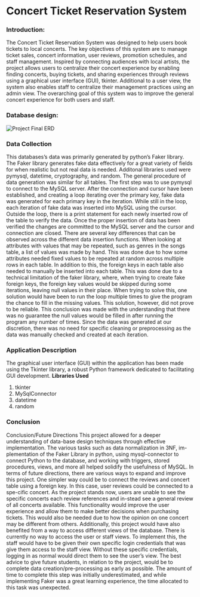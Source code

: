 # Concert Ticket Reservation System

### Introduction:
The Concert Ticket Reservation System was designed to help users book tickets to local concerts. The key objectives of this system are to manage ticket sales, concert information, user reviews, promotion schedules, and staff management. Inspired by connecting audiences with local artists, the project allows users to centralize their concert experience by enabling finding concerts, buying tickets, and sharing experiences through reviews using a graphical user interface (GUI), tkinter.
Additional to a user view, the system also enables staff to centralize their management practices using an admin view. The overarching goal of this system was to improve the general concert experience for both users and staff.

### Database design:
![Project Final ERD](https://github.com/pranavneu/concert_system/assets/154646829/5b0ec0b3-fda1-4ef4-8fc4-b41ba0d8afa7)

### Data Collection
This databases’s data was primarily generated by python’s Faker library. The Faker library generates fake data effectively for a great variety of fields for when realistic but not real data is needed. Additonal libraries used were pymysql, datetime, cryptography, and random. The general procedure of data generation was similar for all tables. The first step was to use pymysql to connect to the MySQL server.
After the connection and cursor have been established, and creating a loop iterating over the primary key, fake data was generated for each primary key in the iteration. While still in the loop, each iteration of fake data was inserted into MySQL using the cursor. Outside the loop, there is a print statement for each newly inserted row of the table to verify the data. Once the proper insertion of data
has been verified the changes are committed to the MySQL server and the cursor and connection are closed.
There are several key differences that can be observed across the different data insertion functions. When looking at attributes with values that may be repeated, such as genres in the songs table, a list of values was made by hand. This was done due to how some attributes needed fixed values to be repeated at random across multiple rows in each table.
In addition to this, the foreign keys in each table also needed to manually be inserted into each table. This was done due to a technical limitation of the faker library, where, when trying to create fake foreign keys, the foreign key values would be skipped during some iterations, leaving null values in their place. When trying to solve this, one solution would have been to run the loop multiple times to give the program the chance to fill in the missing values. This solution, however, did not prove to be reliable. This conclusion was made with the understanding that there was no guarantee the null values would be filled in after running the program any number of times.
Since the data was generated at our discretion, there was no need for specific cleaning or preprocessing as the data was manually checked and created at each iteration.

### Application Description
The graphical user interface (GUI) within the application has been made using the Tkinter library, a robust Python framework dedicated to facilitating GUI development.
**Libraries Used**
1. tkinter
2. MySqlConnector
3. datetime
4. random

### Conclusion
Conclusion/Future Directions
This project allowed for a deeper understanding of data-base design techniques through effective implementation. The various tasks such as data normalization in 3NF, im-plementation of the Faker Library in python, using mysql-connector to connect Python to the database, and working with triggers, stored procedures, views, and more all helped solidify the usefulness of MySQL.
In terms of future directions, there are various ways to expand and improve this project. One simpler way could be to connect the reviews and concert table using a foreign key. In this case, user reviews could be connected to a spe-cific concert. As the project stands now, users are unable to see the specific concerts each review references and in-stead see a general review of all concerts available. This functionality would improve the user experience and allow them to make better decisions when purchasing tickets. This would also be needed due to how the opinion on one concert may be different from others.
Additionally, this project would have also benefited from a way to access different views of the database. There is currently no way to access the user or staff views. To implement this, the staff would have to be given their own specific login credentials that was give them access to the staff view. Without these specific credentials, logging in as normal would direct them to see the user’s view.
The best advice to give future students, in relation to the project, would be to complete data creation/pre-processing as early as possible. The amount of time to complete this step was initially underestimated, and while implementing Faker was a great learning experience, the time allocated to this task was unexpected.






